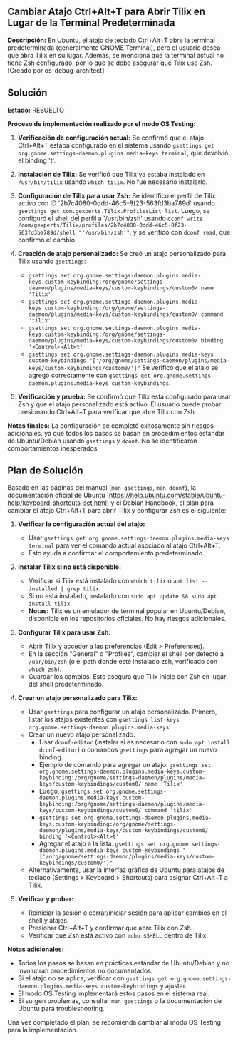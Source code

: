 ## Cambiar Atajo Ctrl+Alt+T para Abrir Tilix en Lugar de la Terminal Predeterminada

**Descripción:** En Ubuntu, el atajo de teclado Ctrl+Alt+T abre la terminal predeterminada (generalmente GNOME Terminal), pero el usuario desea que abra Tilix en su lugar. Además, se menciona que la terminal actual no tiene Zsh configurado, por lo que se debe asegurar que Tilix use Zsh. [Creado por os-debug-architect]

## Solución

**Estado:** RESUELTO

**Proceso de implementación realizado por el modo OS Testing:**

1. **Verificación de configuración actual:** Se confirmó que el atajo Ctrl+Alt+T estaba configurado en el sistema usando `gsettings get org.gnome.settings-daemon.plugins.media-keys terminal`, que devolvió el binding '<Primary><Alt>t'.

2. **Instalación de Tilix:** Se verificó que Tilix ya estaba instalado en `/usr/bin/tilix` usando `which tilix`. No fue necesario instalarlo.

3. **Configuración de Tilix para usar Zsh:** Se identificó el perfil de Tilix activo con ID '2b7c4080-0ddd-46c5-8f23-563fd3ba789d' usando `gsettings get com.gexperts.Tilix.ProfilesList list`. Luego, se configuró el shell del perfil a '/usr/bin/zsh' usando `dconf write /com/gexperts/Tilix/profiles/2b7c4080-0ddd-46c5-8f23-563fd3ba789d/shell "'/usr/bin/zsh'"`, y se verificó con `dconf read`, que confirmó el cambio.

4. **Creación de atajo personalizado:** Se creó un atajo personalizado para Tilix usando `gsettings`:
   - `gsettings set org.gnome.settings-daemon.plugins.media-keys.custom-keybinding:/org/gnome/settings-daemon/plugins/media-keys/custom-keybindings/custom0/ name 'Tilix'`
   - `gsettings set org.gnome.settings-daemon.plugins.media-keys.custom-keybinding:/org/gnome/settings-daemon/plugins/media-keys/custom-keybindings/custom0/ command 'tilix'`
   - `gsettings set org.gnome.settings-daemon.plugins.media-keys.custom-keybinding:/org/gnome/settings-daemon/plugins/media-keys/custom-keybindings/custom0/ binding '<Control><Alt>t'`
   - `gsettings set org.gnome.settings-daemon.plugins.media-keys custom-keybindings "['/org/gnome/settings-daemon/plugins/media-keys/custom-keybindings/custom0/']"`
   Se verificó que el atajo se agregó correctamente con `gsettings get org.gnome.settings-daemon.plugins.media-keys custom-keybindings`.

5. **Verificación y prueba:** Se confirmó que Tilix está configurado para usar Zsh y que el atajo personalizado está activo. El usuario puede probar presionando Ctrl+Alt+T para verificar que abre Tilix con Zsh.

**Notas finales:** La configuración se completó exitosamente sin riesgos adicionales, ya que todos los pasos se basan en procedimientos estándar de Ubuntu/Debian usando `gsettings` y `dconf`. No se identificaron comportamientos inesperados.

## Plan de Solución

Basado en las páginas del manual (`man gsettings`, `man dconf`), la documentación oficial de Ubuntu (https://help.ubuntu.com/stable/ubuntu-help/keyboard-shortcuts-set.html) y el Debian Handbook, el plan para cambiar el atajo Ctrl+Alt+T para abrir Tilix y configurar Zsh es el siguiente:

1. **Verificar la configuración actual del atajo:**
   - Usar `gsettings get org.gnome.settings-daemon.plugins.media-keys terminal` para ver el comando actual asociado al atajo Ctrl+Alt+T.
   - Esto ayuda a confirmar el comportamiento predeterminado.

2. **Instalar Tilix si no está disponible:**
   - Verificar si Tilix está instalado con `which tilix` o `apt list --installed | grep tilix`.
   - Si no está instalado, instalarlo con `sudo apt update && sudo apt install tilix`.
   - **Notas:** Tilix es un emulador de terminal popular en Ubuntu/Debian, disponible en los repositorios oficiales. No hay riesgos adicionales.

3. **Configurar Tilix para usar Zsh:**
   - Abrir Tilix y acceder a las preferencias (Edit > Preferences).
   - En la sección "General" o "Profiles", cambiar el shell por defecto a `/usr/bin/zsh` (o el path donde esté instalado zsh, verificado con `which zsh`).
   - Guardar los cambios. Esto asegura que Tilix inicie con Zsh en lugar del shell predeterminado.

4. **Crear un atajo personalizado para Tilix:**
   - Usar `gsettings` para configurar un atajo personalizado. Primero, listar los atajos existentes con `gsettings list-keys org.gnome.settings-daemon.plugins.media-keys`.
   - Crear un nuevo atajo personalizado:
     - Usar `dconf-editor` (instalar si es necesario con `sudo apt install dconf-editor`) o comandos `gsettings` para agregar un nuevo binding.
     - Ejemplo de comando para agregar un atajo: `gsettings set org.gnome.settings-daemon.plugins.media-keys.custom-keybinding:/org/gnome/settings-daemon/plugins/media-keys/custom-keybindings/custom0/ name 'Tilix'`
     - Luego, `gsettings set org.gnome.settings-daemon.plugins.media-keys.custom-keybinding:/org/gnome/settings-daemon/plugins/media-keys/custom-keybindings/custom0/ command 'tilix'`
     - `gsettings set org.gnome.settings-daemon.plugins.media-keys.custom-keybinding:/org/gnome/settings-daemon/plugins/media-keys/custom-keybindings/custom0/ binding '<Control><Alt>t'`
     - Agregar el atajo a la lista: `gsettings set org.gnome.settings-daemon.plugins.media-keys custom-keybindings "['/org/gnome/settings-daemon/plugins/media-keys/custom-keybindings/custom0/']"`
   - Alternativamente, usar la interfaz gráfica de Ubuntu para atajos de teclado (Settings > Keyboard > Shortcuts) para asignar Ctrl+Alt+T a Tilix.

5. **Verificar y probar:**
   - Reiniciar la sesión o cerrar/iniciar sesión para aplicar cambios en el shell y atajos.
   - Presionar Ctrl+Alt+T y confirmar que abre Tilix con Zsh.
   - Verificar que Zsh está activo con `echo $SHELL` dentro de Tilix.

**Notas adicionales:**
- Todos los pasos se basan en prácticas estándar de Ubuntu/Debian y no involucran procedimientos no documentados.
- Si el atajo no se aplica, verificar con `gsettings get org.gnome.settings-daemon.plugins.media-keys custom-keybindings` y ajustar.
- El modo OS Testing implementará estos pasos en el sistema real.
- Si surgen problemas, consultar `man gsettings` o la documentación de Ubuntu para troubleshooting.

Una vez completado el plan, se recomienda cambiar al modo OS Testing para la implementación.